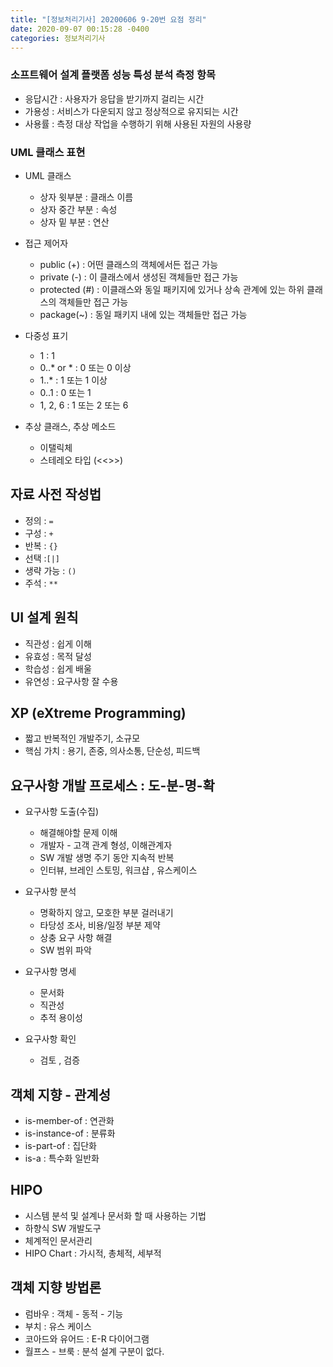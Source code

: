 ```yaml
---
title: "[정보처리기사] 20200606 9-20번 요점 정리"
date: 2020-09-07 00:15:28 -0400
categories: 정보처리기사
---
```


### 소프트웨어 설계 플랫폼 성능 특성 분석 측정 항목

- 응답시간 : 사용자가 응답을 받기까지 걸리는 시간
- 가용성 : 서비스가 다운되지 않고 정상적으로 유지되는 시간
- 사용률 : 측정 대상 작업을 수행하기 위해 사용된 자원의 사용량

### UML 클래스 표현

- UML 클래스
    - 상자 윗부분 : 클래스 이름
    - 상자 중간 부분 : 속성
    - 상자 밑 부분 : 연산

- 접근 제어자
    - public (+) : 어떤 클래스의 객체에서든 접근 가능
    - private (-) : 이 클래스에서 생성된 객체들만 접근 가능
    - protected (#) : 이클래스와 동일 패키지에 있거나 상속 관계에 있는 하위 클래스의 객체들만 접근 가능
    - package(~) : 동일 패키지 내에 있는 객체들만 접근 가능

- 다중성 표기
    - 1 : 1
    - 0..* or * : 0 또는 0 이상
    - 1..* : 1 또는 1 이상
    - 0..1 : 0 또는 1
    - 1, 2, 6 : 1 또는 2 또는 6

- 추상 클래스, 추상 메소드
    - 이탤릭체
    - 스테레오 타입 (<<>>)

## 자료 사전 작성법

- 정의 : ``=``
- 구성 : ``+``
- 반복 : ``{}``
- 선택 :``[|]``
- 생략 가능 : ``()``
- 주석 : ``**``

## UI 설계 원칙

- 직관성 : 쉽게 이해
- 유효성 : 목적 달성
- 학습성 : 쉽게 배울
- 유연성 : 요구사항 잘 수용

## XP (eXtreme Programming)

- 짧고 반복적인 개발주기, 소규모
- 핵심 가치 : 용기, 존중, 의사소통, 단순성, 피드백

## 요구사항 개발 프로세스 : 도-분-명-확

- 요구사항 도출(수집)
    - 해결해야할 문제 이해
    - 개발자 - 고객 관계 형성, 이해관계자
    - SW 개발 생명 주기 동안 지속적 반복
    - 인터뷰, 브레인 스토밍, 워크샵 , 유스케이스

- 요구사항 분석
    - 명확하지 않고, 모호한 부분 걸러내기
    - 타당성 조사, 비용/일정 부분 제약
    - 상충 요구 사항 해결
    - SW 범위 파악

- 요구사항 명세
    - 문서화
    - 직관성
    - 추적 용이성

- 요구사항 확인
    - 검토 , 검증

## 객체 지향 - 관계성

- is-member-of : 연관화
- is-instance-of : 분류화
- is-part-of : 집단화
- is-a : 특수화 일반화

## HIPO

- 시스템 분석 및 설계나 문서화 할 때 사용하는 기법
- 하향식 SW 개발도구
- 체계적인 문서관리
- HIPO Chart : 가시적, 총체적, 세부적

## 객체 지향 방법론

- 럼바우 : 객체 - 동적 - 기능
- 부치 : 유스 케이스
- 코아드와 유어드 : E-R 다이어그램
- 월프스 - 브룩 : 분석 설계 구분이 없다.